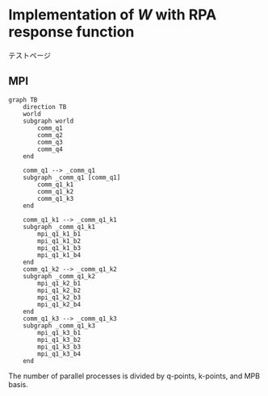 # Implementation of $W$ with RPA response function
テストページ
## MPI

```mermaid
graph TB
    direction TB
    world
    subgraph world
        comm_q1
        comm_q2
        comm_q3
        comm_q4
    end

    comm_q1 --> _comm_q1
    subgraph _comm_q1 [comm_q1]
        comm_q1_k1
        comm_q1_k2
        comm_q1_k3
    end

    comm_q1_k1 --> _comm_q1_k1
    subgraph _comm_q1_k1
        mpi_q1_k1_b1
        mpi_q1_k1_b2
        mpi_q1_k1_b3
        mpi_q1_k1_b4
    end
    comm_q1_k2 --> _comm_q1_k2
    subgraph _comm_q1_k2
        mpi_q1_k2_b1
        mpi_q1_k2_b2
        mpi_q1_k2_b3
        mpi_q1_k2_b4
    end
    comm_q1_k3 --> _comm_q1_k3
    subgraph _comm_q1_k3
        mpi_q1_k3_b1
        mpi_q1_k3_b2
        mpi_q1_k3_b3
        mpi_q1_k3_b4
    end
```

The number of parallel processes is divided by q-points, k-points, and MPB basis.
